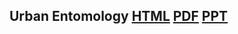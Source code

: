 <!--
.. title: Lecture-21-20 Urban Entomology
.. slug: lecture-21-20-urban-entomology
.. date: 2021-11-03 12:45 UTC+10:00
.. tags: lecture
.. category:
.. link:
.. description:
.. type: text
-->

## Urban Entomology [HTML](https://aubreymoore.github.io/albi345-slides/urban-entomology/index.html) [PDF](https://aubreymoore.github.io/albi345-slides/urban-entomology/urban-entomology.pdf) [PPT](https://aubreymoore.github.io/albi345-slides/urban-entomology/urban-entomology.ppt)
